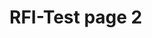 # RFI-Test page 2

<div id="lightning"></div>

<script type="text/javascript" src="https://uofstthomasmn--edastaging.sandbox.my.salesforce.com/lightning/lightning.out.js"></script>

<script type="text/javascript">
    document.addEventListener("DOMContentLoaded", () => {
        $Lightning.use("c:requestForInformationApp", 
            function() {
                $Lightning.createComponent(
                     "c:requestForInformationForm",
                     {"rfi_controller":"RFI Controller 0303"},
                     "lightning",
                     function(cmp) {
                         console.log("LWC Component Created.");
                     } 
              );
            },
            'https://uofstthomasmn--edastaging.sandbox.my.site.com/Admissions'
        );
    });
</script>
